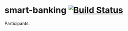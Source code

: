 # smart-banking [![Build Status](https://travis-ci.org/RUBYLNIK-training-center/smart-banking.svg?branch=master)](https://travis-ci.org/RUBYLNIK-training-center/smart-banking)

Participants:
